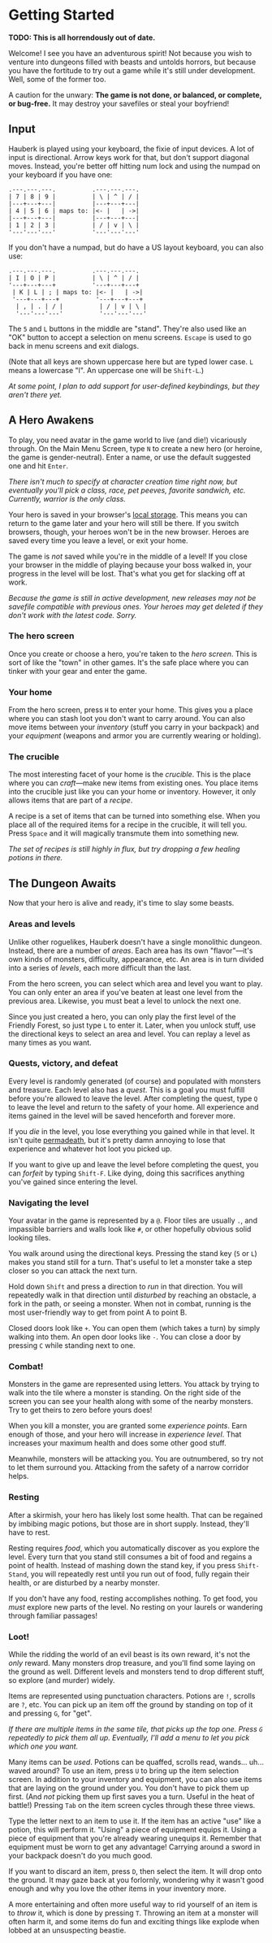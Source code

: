 # Getting Started

**TODO: This is all horrendously out of date.**

Welcome! I see you have an adventurous spirit! Not because you wish to venture
into dungeons filled with beasts and untolds horrors, but because you have the
fortitude to try out a game while it's still under development. Well, some of
the former too.

A caution for the unwary: **The game is not done, or balanced, or complete, or
bug-free.** It may destroy your savefiles or steal your boyfriend!

## Input

Hauberk is played using your keyboard, the fixie of input devices. A lot of
input is directional. Arrow keys work for that, but don't support diagonal
moves. Instead, you're better off hitting num lock and using the numpad on your
keyboard if you have one:

    .---.---.---.          .---.---.---.
    | 7 | 8 | 9 |          | \ | ^ | / |
    |---+---+---|          |---+---+---|
    | 4 | 5 | 6 | maps to: |<- |   | ->|
    |---+---+---|          |---+---+---|
    | 1 | 2 | 3 |          | / | v | \ |
    '---'---'---'          '---'---'---'

If you don't have a numpad, but do have a US layout keyboard, you can also use:

    .---.---.---.          .---.---.---.
    | I | O | P |          | \ | ^ | / |
    '---+---+---+          '---+---+---+
     | K | L | ; | maps to: |<- |   | ->|
     '---+---+---+          '---+---+---+
      | , | . | / |          | / | v | \ |
      '---'---'---'          '---'---'---'

The `5` and `L` buttons in the middle are "stand". They're also used like an
"OK" button to accept a selection on menu screens. `Escape` is used to go back
in menu screens and exit dialogs.

(Note that all keys are shown uppercase here but are typed lower case. `L` means
a lowercase "l". An uppercase one will be `Shift-L`.)

*At some point, I plan to add support for user-defined keybindings, but they
aren't there yet.*

## A Hero Awakens

To play, you need avatar in the game world to live (and die!) vicariously
through. On the Main Menu Screen, type `N` to create a new hero (or heroine, the
game is gender-neutral). Enter a name, or use the default suggested one and hit
`Enter`.

*There isn't much to specify at character creation time right now, but
eventually you'll pick a class, race, pet peeves, favorite sandwich, etc.
Currently, warrior is the only class.*

Your hero is saved in your browser's [local storage][]. This means you can
return to the game later and your hero will still be there. If you switch
browsers, though, your heroes won't be in the new browser. Heroes are saved
every time you leave a level, or exit your home.

[local storage]: https://developer.mozilla.org/en-US/docs/Web/Guide/API/DOM/Storage#localStorage

The game is *not* saved while you're in the middle of a level! If you close your
browser in the middle of playing because your boss walked in, your progress in
the level will be lost. That's what you get for slacking off at work.

*Because the game is still in active development, new releases may not be
savefile compatible with previous ones. Your heroes may get deleted if they
don't work with the latest code. Sorry.*

### The hero screen

Once you create or choose a hero, you're taken to the *hero screen*. This is
sort of like the "town" in other games. It's the safe place where you can tinker
with your gear and enter the game.

### Your home

From the hero screen, press `H` to enter your home. This gives you a place where
you can stash loot you don't want to carry around. You can also move items
between your *inventory* (stuff you carry in your backpack) and your *equipment*
(weapons and armor you are currently wearing or holding).

### The crucible

The most interesting facet of your home is the *crucible*. This is the place
where you can *craft*&mdash;make new items from existing ones. You place items
into the crucible just like you can your home or inventory. However, it only
allows items that are part of a *recipe*.

A recipe is a set of items that can be turned into something else. When you
place all of the required items for a recipe in the crucible, it will tell you.
Press `Space` and it will magically transmute them into something new.

*The set of recipes is still highly in flux, but try dropping a few healing
potions in there.*

## The Dungeon Awaits

Now that your hero is alive and ready, it's time to slay some beasts.

### Areas and levels

Unlike other roguelikes, Hauberk doesn't have a single monolithic dungeon.
Instead, there are a number of *areas*. Each area has its own
"flavor"&mdash;it's own kinds of monsters, difficulty, appearance, etc. An area
is in turn divided into a series of *levels*, each more difficult than the last.

From the hero screen, you can select which area and level you want to play. You
can only enter an area if you've beaten at least one level from the previous
area. Likewise, you must beat a level to unlock the next one.

Since you just created a hero, you can only play the first level of the Friendly
Forest, so just type `L` to enter it. Later, when you unlock stuff, use the
directional keys to select an area and level. You can replay a level as many
times as you want.

### Quests, victory, and defeat

Every level is randomly generated (of course) and populated with monsters and
treasure. Each level also has a *quest*. This is a goal you must fulfill before
you're allowed to leave the level. After completing the quest, type `Q` to leave
the level and return to the safety of your home. All experience and items gained
in the level will be saved henceforth and forever more.

If you *die* in the level, you lose everything you gained while in that level.
It isn't quite [permadeath][], but it's pretty damn annoying to lose that
experience and whatever hot loot you picked up.

[permadeath]: http://en.wikipedia.org/wiki/Permanent_death

If you want to give up and leave the level before completing the quest, you can
*forfeit* by typing `Shift-F`. Like dying, doing this sacrifices anything you've
gained since entering the level.

### Navigating the level

Your avatar in the game is represented by a `@`. Floor tiles are usually `.`,
and impassible barriers and walls look like `#`, or other hopefully obvious
solid looking tiles.

You walk around using the directional keys. Pressing the stand key (`5` or `L`)
makes you stand still for a turn. That's useful to let a monster take a step
closer so you can attack the next turn.

Hold down `Shift` and press a direction to *run* in that direction. You will
repeatedly walk in that direction until *disturbed* by reaching an obstacle, a
fork in the path, or seeing a monster. When not in combat, running is the most
user-friendly way to get from point A to point B.

Closed doors look like `+`. You can open them (which takes a turn) by simply
walking into them. An open door looks like `-`. You can close a door by pressing
`C` while standing next to one.

### Combat!

Monsters in the game are represented using letters. You attack by trying to walk
into the tile where a monster is standing. On the right side of the screen you
can see your health along with some of the nearby monsters. Try to get theirs to
zero before yours does!

When you kill a monster, you are granted some *experience points*. Earn enough
of those, and your hero will increase in *experience level*. That increases your
maximum health and does some other good stuff.

Meanwhile, monsters will be attacking you. You are outnumbered, so try not to
let them surround you. Attacking from the safety of a narrow corridor helps.

### Resting

After a skirmish, your hero has likely lost some health. That can be regained by
imbibing magic potions, but those are in short supply. Instead, they'll have to
rest.

Resting requires *food*, which you automatically discover as you explore the
level. Every turn that you stand still consumes a bit of food and regains a
point of health. Instead of mashing down the stand key, if you press
`Shift-Stand`, you will repeatedly rest until you run out of food, fully regain
their health, or are disturbed by a nearby monster.

If you don't have any food, resting accomplishes nothing. To get food, you
*must* explore new parts of the level. No resting on your laurels or wandering
through familiar passages!

### Loot!

While the ridding the world of an evil beast is its own reward, it's not the
*only* reward. Many monsters drop treasure, and you'll find some laying on the
ground as well. Different levels and monsters tend to drop different stuff, so
explore (and murder) widely.

Items are represented using punctuation characters. Potions are `!`, scrolls are
`?`, etc. You can pick up an item off the ground by standing on top of it and
pressing `G`, for "get".

*If there are multiple items in the same tile, that picks up the top one. Press
`G` repeatedly to pick them all up. Eventually, I'll add a menu to let you pick
which one you want.*

Many items can be *used*. Potions can be quaffed, scrolls read, wands... uh...
waved around? To use an item, press `U` to bring up the item selection screen.
In addition to your inventory and equipment, you can also use items that are
laying on the ground under you. You don't have to pick them up first. (And *not*
picking them up first saves you a turn. Useful in the heat of battle!) Pressing
`Tab` on the item screen cycles through these three views.

Type the letter next to an item to use it. If the item has an active "use" like
a potion, this will perform it. "Using" a piece of equipment equips it. Using a
piece of equipment that you're already wearing unequips it. Remember that
equipment must be worn to get any advantage! Carrying around a sword in your
backpack doesn't do you much good.

If you want to discard an item, press `D`, then select the item. It will drop
onto the ground. It may gaze back at you forlornly, wondering why it wasn't good
enough and why you love the other items in your inventory more.

A more entertaining and often more useful way to rid yourself of an item is to
*throw* it, which is done by pressing `T`. Throwing an item at a monster will
often harm it, and some items do fun and exciting things like explode when
lobbed at an unsuspecting beastie.
